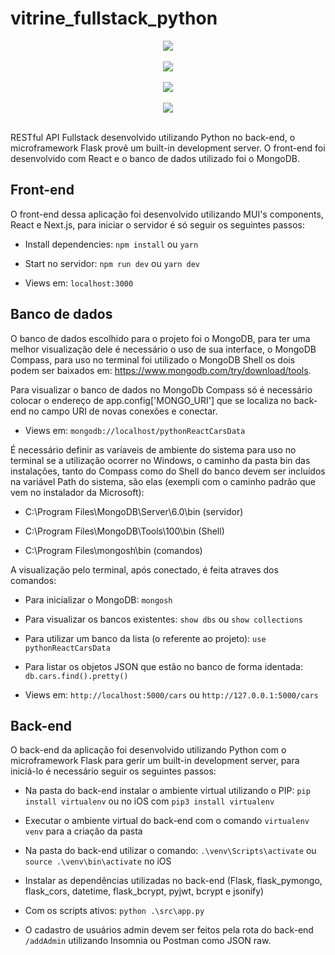 # vitrine_fullstack_python

<div align="center">
    <img src="https://user-images.githubusercontent.com/64506852/206640461-74c6e411-bd1b-46a0-886b-a9e26997336e.png"/>
</div>

<br>

<div align="center">
    <img src="https://user-images.githubusercontent.com/64506852/206640485-e0c1a4e3-a58c-455f-84ac-8d4e8a6a69bd.png"/>
</div>

<br>

<div align="center">
    <img src="https://user-images.githubusercontent.com/64506852/206640497-5724bc39-569a-4403-b55e-5fec27a2355e.png"/>
</div>

<br>

<div align="center">
    <img src="https://user-images.githubusercontent.com/64506852/206640506-e962a7ef-ef82-4607-9764-26f2b0a56d5f.png"/>
</div>

<br>
 
RESTful API Fullstack desenvolvido utilizando Python no back-end, o microframework Flask provê um built-in development server. O front-end foi desenvolvido com React e o banco de dados utilizado foi o MongoDB.

## Front-end

O front-end dessa aplicação foi desenvolvido utilizando  MUI's components, React e Next.js, para iniciar o servidor é só seguir os seguintes passos:


- Install dependencies: `npm install` ou `yarn`

- Start no servidor: `npm run dev` ou `yarn dev`

- Views em: `localhost:3000`

## Banco de dados

O banco de dados escolhido para o projeto foi o MongoDB, para ter uma melhor visualização dele é necessário o uso de sua interface, o MongoDB Compass, para uso no terminal foi utilizado o MongoDB Shell os dois podem ser baixados em: https://www.mongodb.com/try/download/tools.

Para visualizar o banco de dados no MongoDb Compass só é necessário colocar o endereço de app.config['MONGO_URI'] que se localiza no back-end no campo URI de novas conexões e conectar.

- Views em: `mongodb://localhost/pythonReactCarsData`

É necessário definir as varíaveis de ambiente do sistema para uso no terminal se a utilização ocorrer no Windows, o caminho da pasta bin das instalações, tanto do Compass como do Shell do banco devem ser incluídos na variável Path do sistema, são elas (exempli com o caminho padrão que vem no instalador da Microsoft):

- C:\Program Files\MongoDB\Server\6.0\bin (servidor)

- C:\Program Files\MongoDB\Tools\100\bin (Shell)

- C:\Program Files\mongosh\bin (comandos)

A visualização pelo terminal, após conectado, é feita atraves dos comandos:

- Para inicializar o MongoDB: `mongosh`

- Para visualizar os bancos existentes: `show dbs` ou `show collections`

- Para utilizar um banco da lista (o referente ao projeto): `use pythonReactCarsData`

- Para listar os objetos JSON que estão no banco de forma identada: `db.cars.find().pretty()`

- Views em: `http://localhost:5000/cars` ou `http://127.0.0.1:5000/cars`

## Back-end

O back-end da aplicação foi desenvolvido utilizando Python com o microframework Flask para gerir um built-in development server, para iniciá-lo é necessário seguir os seguintes passos:


- Na pasta do back-end instalar o ambiente virtual utilizando o PIP: `pip install virtualenv` ou no iOS com `pip3 install virtualenv`

- Executar o ambiente virtual do back-end com o comando `virtualenv venv` para a criação da pasta

- Na pasta do back-end utilizar o comando: `.\venv\Scripts\activate` ou `source .\venv\bin\activate` no iOS

- Instalar as dependências utilizadas no back-end (Flask, flask_pymongo, flask_cors, datetime, flask_bcrypt, pyjwt, bcrypt e jsonify)

- Com os scripts ativos: `python .\src\app.py`

* O cadastro de usuários admin devem ser feitos pela rota do back-end `/addAdmin` utilizando Insomnia ou Postman como JSON raw.